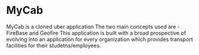 # MyCab
MyCab is a cloned uber application
The two main concepts used are 
      - FireBase and Geofire 
This application is built with a broad prospective of evolving into an application for every organization which provides transport facilities
for their studetns/employees.
